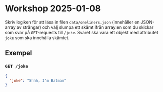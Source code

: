 # Workshop 2025-01-08
Skriv logiken för att läsa in filen `data/oneliners.json` (innehåller en JSON-array av strängar) och välj slumpa ett skämt ifrån array:en som du skickar som svar på `GET`-requests till `/joke`.
Svaret ska vara ett objekt med attributet `joke` som ska innehålla skämtet.
## Exempel
### `GET /joke`
```json
{
  "joke": "Shhh, I'm Batman"
}
```